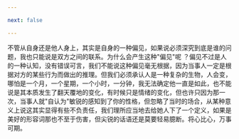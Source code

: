 ```yaml
---

next: false

---
```




<BlogInfo id="1075" title="莫以己之心揣测他人" author="小格" pv=0 read_times=0 pre_cost_time="16" category="杂谈" tag_list="['']" create_time="2022.10.08 22:34:31.182776" update_time="2022.10.08 22:34:31" />

不管从自身还是他人身上，其实是自身的一种偏见，如果说必须深究到底是谁的问题，我也只能说是双方之间的联系。为什么会产生这种"偏见"呢
？偏见不过是人的一种认知，没有错误可言，我们不能说这种偏见毫无根据，因为当事人一定是根据对方的某些行为而做出的推理。但我们必须承认人是一种复杂的生物，人会变，哪怕是一个月，一个星期，一个小时，一分钟，我无法确定他一直是如此，也不能说是其本质发生了翻天覆地的变化，有时候只是情绪的变化，但也许只因为那一次，当事人就"自认为"敏锐的感知到了你的性格，但忽略了当时的场合，从某种意义上说这其实显得有些不负责任，我们理所应当地去给她人下了一个定义，如果是美好的形容词那也不至于伤害，但尖锐的话语还是莫要轻易臆断。将心比心，万事可期。





<ActionBox />
